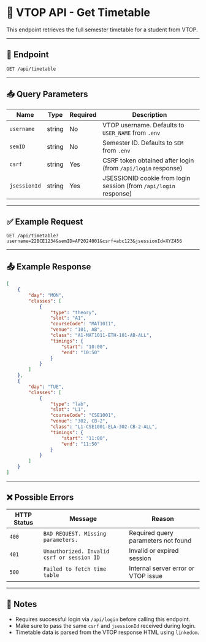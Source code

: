 # 📘 VTOP API - Get Timetable

This endpoint retrieves the full semester timetable for a student from VTOP.

---

## 📌 Endpoint

```
GET /api/timetable
```

---

## 📥 Query Parameters

| Name         | Type   | Required | Description                                                       |
| ------------ | ------ | -------- | ----------------------------------------------------------------- |
| `username`   | string | No       | VTOP username. Defaults to `USER_NAME` from `.env`                |
| `semID`      | string | No       | Semester ID. Defaults to `SEM` from `.env`                        |
| `csrf`       | string | Yes      | CSRF token obtained after login (from `/api/login` response)      |
| `jsessionId` | string | Yes      | JSESSIONID cookie from login session (from `/api/login` response) |

---

## ✅ Example Request

```http
GET /api/timetable?username=22BCE1234&semID=AP2024001&csrf=abc123&jsessionId=XYZ456
```

---

## 📤 Example Response

```json
[
	{
		"day": "MON",
		"classes": [
			{
				"type": "theory",
				"slot": "A1",
				"courseCode": "MAT1011",
				"venue": "101, AB",
				"class": "A1-MAT1011-ETH-101-AB-ALL",
				"timings": {
					"start": "10:00",
					"end": "10:50"
				}
			}
		]
	},
	{
		"day": "TUE",
		"classes": [
			{
				"type": "lab",
				"slot": "L1",
				"courseCode": "CSE1001",
				"venue": "302, CB-2",
				"class": "L1-CSE1001-ELA-302-CB-2-ALL",
				"timings": {
					"start": "11:00",
					"end": "11:50"
				}
			}
		]
	}
]
```

---

## ❌ Possible Errors

| HTTP Status | Message                                    | Reason                              |
| ----------- | ------------------------------------------ | ----------------------------------- |
| `400`       | `BAD REQUEST. Missing parameters.`         | Required query parameters not found |
| `401`       | `Unauthorized. Invalid csrf or session ID` | Invalid or expired session          |
| `500`       | `Failed to fetch time table`               | Internal server error or VTOP issue |

---

## 📝 Notes

- Requires successful login via `/api/login` before calling this endpoint.
- Make sure to pass the same `csrf` and `jsessionId` received during login.
- Timetable data is parsed from the VTOP response HTML using `linkedom`.

